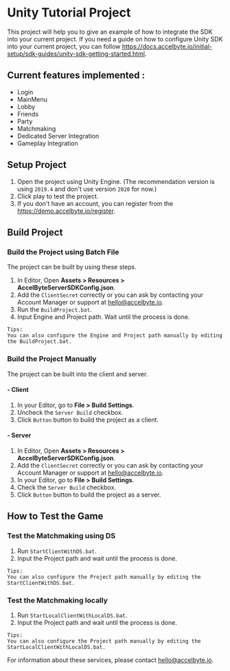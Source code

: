 # Unity Tutorial Project

This project will help you to give an example of how to integrate the SDK into your current project. If you need a guide on how to configure Unity SDK into your current project, you can follow https://docs.accelbyte.io/initial-setup/sdk-guides/unity-sdk-getting-started.html.

## Current features implemented :

- Login
- MainMenu
- Lobby
- Friends
- Party
- Matchmaking
- Dedicated Server Integration
- Gameplay Integration

## Setup Project

1. Open the project using Unity Engine. (The recommendation version is using `2019.4` and don't use version `2020` for now.)
2. Click play to test the project.
3. If you don't have an account, you can register from the https://demo.accelbyte.io/register.

## Build Project 

### Build the Project using Batch File

The project can be built by using these steps.

1. In Editor, Open **Assets > Resources > AccelByteServerSDKConfig.json**.
2. Add the `ClientSecret` correctly or you can ask by contacting your Account Manager or support at [hello@accelbyte.io](mailto:hello@accelbyte.io).
3. Run the `BuildProject.bat`.
4. Input Engine and Project path. Wait until the process is done.

```
Tips: 
You can also configure the Engine and Project path manually by editing the BuildProject.bat.
```

### Build the Project Manually

The project can be built into the client and server.

#### - Client

1. In your Editor, go to **File > Build Settings**.
2. Uncheck the `Server Build` checkbox.
3. Click `Button` button to build the project as a client.

#### - Server

1. In Editor, Open **Assets > Resources > AccelByteServerSDKConfig.json**.
2. Add the `ClientSecret` correctly or you can ask by contacting your Account Manager or support at [hello@accelbyte.io](mailto:hello@accelbyte.io).
3. In your Editor, go to **File > Build Settings**.
4. Check the `Server Build` checkbox.
5. Click `Button` button to build the project as a server.

## How to Test the Game

### Test the Matchmaking using DS
1. Run `StartClientWithDS.bat`.
2. Input the Project path and wait until the process is done.

```
Tips: 
You can also configure the Project path manually by editing the StartClientWithDS.bat.
```

### Test the Matchmaking locally
1. Run `StartLocalClientWithLocalDS.bat`.
2. Input the Project path and wait until the process is done.

```
Tips: 
You can also configure the Project path manually by editing the StartLocalClientWithLocalDS.bat.
```

For information about these services, please contact [hello@accelbyte.io](mailto:hello@accelbyte.io).